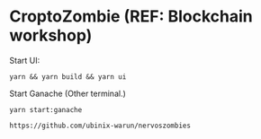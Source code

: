 # CroptoZombie (REF: Blockchain workshop)

Start UI:

```
yarn && yarn build && yarn ui
```

Start Ganache (Other terminal.)
```
yarn start:ganache
```

```
https://github.com/ubinix-warun/nervoszombies
```